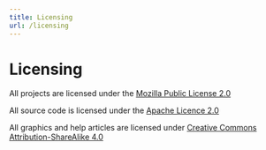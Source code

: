 ```yaml
---
title: Licensing
url: /licensing
---
```

# Licensing
All projects are licensed under the [Mozilla Public License 2.0](https://choosealicense.com/licenses/mpl-2.0)

All source code is licensed under the [Apache Licence 2.0](https://choosealicense.com/licenses/apache-2.0/)

All graphics and help articles are licensed under [Creative Commons Attribution-ShareAlike 4.0](https://choosealicense.com/licenses/cc-by-sa-4.0/)
